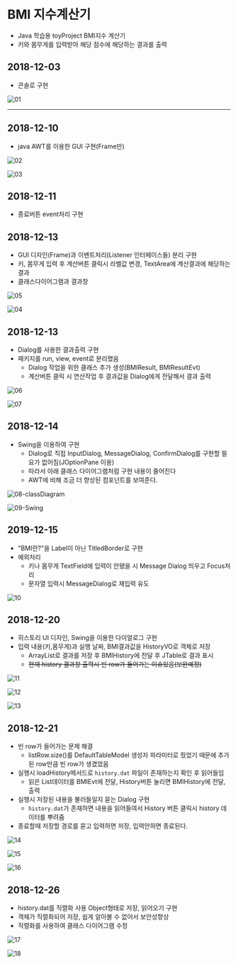 # BMI 지수계산기

* Java 학습용 toyProject BMI지수 계산기
* 키와 몸무게를 입력받아 해당 점수에 해당하는 결과를 출력

## 2018-12-03
* 콘솔로 구현

![01](https://github.com/younggeun0/younggeun0.github.io/blob/master/_posts/img/toyProjects/bmi/bmi01.PNG?raw=true) 

---

## 2018-12-10
* java AWT를 이용한 GUI 구현(Frame만)


![02](https://github.com/younggeun0/younggeun0.github.io/blob/master/_posts/img/toyProjects/bmi/bmi02.png?raw=true) 

![03](https://github.com/younggeun0/younggeun0.github.io/blob/master/_posts/img/toyProjects/bmi/bmi03.png?raw=true) 



## 2018-12-11
* 종료버튼 event처리 구현


## 2018-12-13
* GUI 디자인(Frame)과 이벤트처리(Listener 인터페이스들) 분리 구현
* 키, 몸무게 입력 후 계산버튼 클릭시 라벨값 변경, TextArea에 계산결과에 해당하는 결과 
* 클래스다이어그램과 결과창


![05](https://github.com/younggeun0/younggeun0.github.io/blob/master/_posts/img/toyProjects/bmi/bmi05.png) 

![04](https://github.com/younggeun0/younggeun0.github.io/blob/master/_posts/img/toyProjects/bmi/bmi04.png)



## 2018-12-13
* Dialog를 사용한 결과출력 구현
* 패키지를 run, view, event로 분리했음
  * Dialog 작업을 위한 클래스 추가 생성(BMIResult, BMIResultEvt)
  * 계산버튼 클릭 시 연산작업 후 결과값을 Dialog에게 전달해서 결과 출력


![06](https://github.com/younggeun0/younggeun0.github.io/blob/master/_posts/img/toyProjects/bmi/bmi06.png)

![07](https://github.com/younggeun0/younggeun0.github.io/blob/master/_posts/img/toyProjects/bmi/bmi07.png)


## 2018-12-14
* Swing을 이용하여 구현
  * Dialog로 직접 InputDialog, MessageDialog, ConfirmDialog를 구현할 필요가 없어짐(JOptionPane 이용)
  * 따라서 아래 클래스 다이어그램처럼 구현 내용이 줄어진다
  * AWT에 비해 조금 더 향상된 컴포넌트를 보여준다.


![08-classDiagram](https://github.com/younggeun0/younggeun0.github.io/blob/master/_posts/img/toyProjects/bmi/bmi08.png)

![09-Swing](https://github.com/younggeun0/younggeun0.github.io/blob/master/_posts/img/toyProjects/bmi/bmi09.png)


## 2019-12-15
* "BMI란?"을 Label이 아닌 TitledBorder로 구현
* 예외처리
  * 키나 몸무게 TextField에 입력이 안됐을 시 Message Dialog 띄우고 Focus처리
  * 문자열 입력시 MessageDialog로 재입력 유도


![10](https://github.com/younggeun0/younggeun0.github.io/blob/master/_posts/img/toyProjects/bmi/bmi10.png) 


## 2018-12-20
* 히스토리 UI 디자인, Swing을 이용한 다이얼로그 구현
* 입력 내용(키,몸무게)과 실행 날짜, BMI결과값을 HistoryVO로 객체로 저장
  * ArrayList로 결과를 저장 후 BMIHistory에 전달 후 JTable로 결과 표시
  * ~~현재 history 결과창 출력시 빈 row가 들어가는 이슈있음(보완예정)~~

![11](https://github.com/younggeun0/younggeun0.github.io/blob/master/_posts/img/toyProjects/bmi/bmi11.png?raw=true) 

![12](https://github.com/younggeun0/younggeun0.github.io/blob/master/_posts/img/toyProjects/bmi/bmi12.png) 

![13](https://github.com/younggeun0/younggeun0.github.io/blob/master/_posts/img/toyProjects/bmi/bmi13.png) 


## 2018-12-21
* 빈 row가 들어가는 문제 해결
  * listRow.size()를 DefaultTableModel 생성자 파라미터로 줬었기 때문에 추가된 row만큼 빈 row가 생겼었음
* 실행시 loadHistory메서드로 `history.dat` 파일이 존재하는지 확인 후 읽어들임
  * 읽은 List데이터를 BMIEvt에 전달, History버튼 눌리면 BMIHistory에 전달, 출력
* 실행시 저장된 내용을 불러들일지 묻는 Dialog 구현
  * `history.dat`가 존재하면 내용을 읽어들여서 History 버튼 클릭시 history 데이터를 뿌려줌
* 종료할때 저장할 경로를 묻고 입력하면 저장, 입력안하면 종료된다.

![14](https://github.com/younggeun0/younggeun0.github.io/blob/master/_posts/img/toyProjects/bmi/bmi14.png) 

![15](https://github.com/younggeun0/younggeun0.github.io/blob/master/_posts/img/toyProjects/bmi/bmi15.png) 

![16](https://github.com/younggeun0/younggeun0.github.io/blob/master/_posts/img/toyProjects/bmi/bmi16.png) 

## 2018-12-26
* history.dat를 직렬화 사용 Object형태로 저장, 읽어오기 구현
* 객체가 직렬화되어 저장, 쉽게 알아볼 수 없어서 보안성향상
* 직렬화를 사용하여 클래스 다이어그램 수정

![17](https://github.com/younggeun0/younggeun0.github.io/blob/master/_posts/img/toyProjects/bmi/bmi17.png) 

![18](https://github.com/younggeun0/younggeun0.github.io/blob/master/_posts/img/toyProjects/bmi/bmi18.png) 


